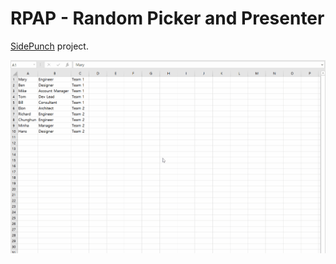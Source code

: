 # RPAP - Random Picker and Presenter

[SidePunch](https://sidepun.ch) project.

![how_to_use](./public/assets/how_to_use.gif)
